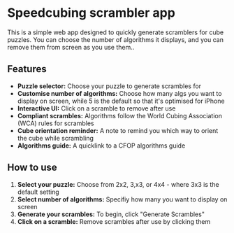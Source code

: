 # Speedcubing scrambler app

This is a simple web app designed to quickly generate scramblers for cube puzzles. You can choose the number of algorithms it displays, and you can remove them from screen as you use them..

## Features
- **Puzzle selector:** Choose your puzzle to generate scrambles for
- **Customise number of algorithms:** Choose how many algs you want to display on screen, while 5 is the default so that it's optimised for iPhone
- **Interactive UI:** Click on a scramble to remove after use
- **Compliant scrambles:** Algorithms follow the World Cubing Association (WCA) rules for scrambles
- **Cube orientation reminder:** A note to remind you which way to orient the cube while scrambling
- **Algorithms guide:** A quicklink to a CFOP algorithms guide


## How to use
1. **Select your puzzle:** Choose from 2x2, 3,x3, or 4x4 - where 3x3 is the default setting
2. **Select number of algorithms:** Specifiy how many you want to display on screen
3. **Generate your scrambles:** To begin, click "Generate Scrambles"
4. **Click on a scramble:** Remove scrambles after use by clicking them
